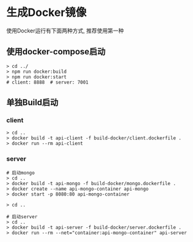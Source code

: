 # 生成Docker镜像

使用Docker运行有下面两种方式, 推荐使用第一种

## 使用docker-compose启动

```
> cd ../
> npm run docker:build
> npm run docker:start
# client: 8888  # server: 7001
```

## 单独Build启动

### client

```
> cd ..
> docker build -t api-client -f build-docker/client.dockerfile .
> docker run --rm api-client
```

### server

```
# 启动mongo
> cd ..
> docker build -t api-mongo -f build-docker/mongo.dockerfile .
> docker create --name api-mongo-container api-mongo
> docker start -p 8080:80 api-mongo-container

> cd ..

# 启动server
> cd ..
> docker build -t api-server -f build-docker/server.dockerfile .
> docker run --rm --net="container:api-mongo-container" api-server
```
